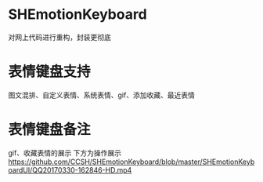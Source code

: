 # SHEmotionKeyboard
对网上代码进行重构，封装更彻底
# 表情键盘支持
图文混排、自定义表情、系统表情、gif、添加收藏、最近表情
# 表情键盘备注
gif、收藏表情的展示
下方为操作展示
https://github.com/CCSH/SHEmotionKeyboard/blob/master/SHEmotionKeyboardUI/QQ20170330-162846-HD.mp4

